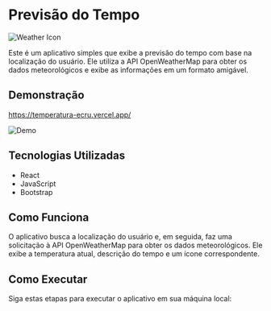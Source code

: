 # Previsão do Tempo

![Weather Icon](https://exemplo.com/weather-icon.png)

Este é um aplicativo simples que exibe a previsão do tempo com base na localização do usuário. Ele utiliza a API OpenWeatherMap para obter os dados meteorológicos e exibe as informações em um formato amigável.

## Demonstração
https://temperatura-ecru.vercel.app/

![Demo](https://exemplo.com/demo.gif)

## Tecnologias Utilizadas

- React
- JavaScript
- Bootstrap

## Como Funciona

O aplicativo busca a localização do usuário e, em seguida, faz uma solicitação à API OpenWeatherMap para obter os dados meteorológicos. Ele exibe a temperatura atual, descrição do tempo e um ícone correspondente.

## Como Executar

Siga estas etapas para executar o aplicativo em sua máquina local:

